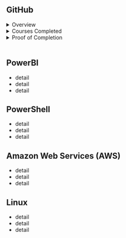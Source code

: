 <h2>GitHub</h2>
<details>
<summary>Overview</summary>
 
 
 <ul>
  <li>summary point</li>
  <li>summary point</li>
 </ul>

</details>
<details>
<summary>Courses Completed</summary>
 
 
 1. Introduction to GitHub
 2. Communicate doing Markdown
 3. Introduction to HTML
 4. GitHub Pages
 5. Managing merge conflicts
 6. Community Starter Kit
 7. Uploading your project to GitHub
 8. Getting started with GitHub apps
 9. Migrating your repository to GitHub
 10. Reviewing Pull Requests
 11. Securing your workflows
 12. Create a release based workflow
 

</details>
<details>
<summary>Proof of Completion</summary>

* link to certificate

</details>

<br> 

<h2>PowerBI</h2>
<ul>
  <li>detail</li>
  <li>detail</li>
  <li>detail</li>
</ul>

<h2>PowerShell</h2>
<ul>
  <li>detail</li>
  <li>detail</li>
  <li>detail</li>
</ul>

<h2>Amazon Web Services (AWS)</h2>
<ul>
  <li>detail</li>
  <li>detail</li>
  <li>detail</li>
</ul>

<h2>Linux</h2>
<ul>
  <li>detail</li>
  <li>detail</li>
  <li>detail</li>
</ul>
